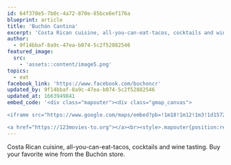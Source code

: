 ```yaml
---
id: 64f370e5-7b0c-4a72-870e-85bce6ef176a
blueprint: article
title: 'Buchón Cantina'
excerpt: 'Costa Rican cuisine, all-you-can-eat-tacos, cocktails and wine tasting.'
author:
  - 9f14bbaf-8a9c-47ea-b074-5c2f52882546
featured_image:
  src:
    - 'assets::content/image5.png'
topics:
  - eat
facebook_link: 'https://www.facebook.com/buchoncr'
updated_by: 9f14bbaf-8a9c-47ea-b074-5c2f52882546
updated_at: 1663949841
embed_code: '<div class="mapouter"><div class="gmap_canvas">

<iframe src="https://www.google.com/maps/embed?pb=!1m18!1m12!1m3!1d15720.287770187047!2d-84.08287533022461!3d9.927966600000003!2m3!1f0!2f0!3f0!3m2!1i1024!2i768!4f13.1!3m3!1m2!1s0x8fa0e365f780ffb3%3A0x125349ca2230fa7!2zQnVjaMOzbg!5e0!3m2!1ses!2sus!4v1663954435690!5m2!1ses!2sus" width="400" height="300" style="border:0;" allowfullscreen="" loading="lazy" referrerpolicy="no-referrer-when-downgrade"></iframe>

<a href="https://123movies-to.org"></a><br><style>.mapouter{position:relative;text-align:right;height:500px;width:1200px;}</style><style>.gmap_canvas {overflow:hidden;background:none!important;height:500px;width:1200px;}</style></div></div>'
---
```

Costa Rican cuisine, all-you-can-eat-tacos, cocktails and wine tasting.
Buy your favorite wine from the Buchón store.